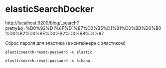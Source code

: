 # elasticSearchDocker

http://localhost:9200/blog/_search?pretty&q=%D0%92%D1%8F%D1%87%D0%B5%D1%81%D0%BB%D0%B0%D0%B2%D0%BE%D0%B2%D0%B8%D1%87

Сброс пароля для эластика (в контейнере с эластиком)
```
elasticsearch-reset-password -u elastic
```

```
elasticsearch-reset-password -u kibana
```